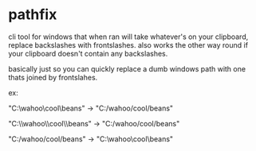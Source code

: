 # pathfix
cli tool for windows that when ran will take whatever's on your clipboard, replace backslashes with frontslashes. also works the other way round if your clipboard doesn't contain any backslashes.

basically just so you can quickly replace a dumb windows path with one thats joined by frontslahes.

ex:

"C:\wahoo\cool\beans" -> "C:/wahoo/cool/beans"

"C:\\\\wahoo\\\\cool\\\\beans" -> "C:/wahoo/cool/beans"

"C:/wahoo/cool/beans" -> "C:\wahoo\cool\beans"
